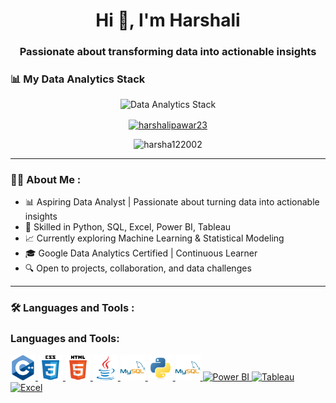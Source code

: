 <h1 align="center">Hi 👋, I'm Harshali</h1>
<h3 align="center">Passionate about transforming data into actionable insights</h3>

<!-- Stack to Build Model Image -->
<h3 align="left">📊 My Data Analytics Stack</h3>
<p align="center">
  <img src="https://media0.giphy.com/media/v1.Y2lkPTc5MGI3NjExZnRlNjRjZzl0bDBrYWN2MmFjdnhveHgxYnhsNzZuaHFrdng2dGFseiZlcD12MV9pbnRlcm5hbF9naWZfYnlfaWQmY3Q9Zw/x0TdO5S1mser1bIoCf/giphy.gif" alt="Data Analytics Stack" width="300" height = "100"/>
</p>

<!-- LinkedIn -->
<p align="center">
  <a href="https://linkedin.com/in/harshalipawar23" target="blank">
    <img align="center" src="https://img.shields.io/badge/LinkedIn-blue?style=for-the-badge&logo=linkedin&logoColor=white" alt="harshalipawar23"/>
  </a>
</p>

<!-- Profile Views -->
<p align="center"> 
  <img src="https://komarev.com/ghpvc/?username=harsha122002&label=Profile%20views&color=0e75b6&style=flat" alt="harsha122002" /> 
</p>



---

### :man_technologist: About Me :

-  📊 Aspiring Data Analyst | Passionate about turning data into actionable insights
-  🧠 Skilled in Python, SQL, Excel, Power BI, Tableau
-  📈 Currently exploring Machine Learning & Statistical Modeling
-  🎓 Google Data Analytics Certified | Continuous Learner
-  🔍 Open to projects, collaboration, and data challenges
  
---

### :hammer_and_wrench: Languages and Tools :
<h3 align="left">Languages and Tools:</h3>

<p align="left">
<a href="https://www.w3schools.com/cpp/" target="_blank" rel="noreferrer"> <img src="https://raw.githubusercontent.com/devicons/devicon/master/icons/cplusplus/cplusplus-original.svg" alt="cplusplus" width="40" height="40"/> </a> <a href="https://www.w3schools.com/css/" target="_blank" rel="noreferrer"> <img src="https://raw.githubusercontent.com/devicons/devicon/master/icons/css3/css3-original-wordmark.svg" alt="css3" width="40" height="40"/> </a> <a href="https://www.w3.org/html/" target="_blank" rel="noreferrer"> <img src="https://raw.githubusercontent.com/devicons/devicon/master/icons/html5/html5-original-wordmark.svg" alt="html5" width="40" height="40"/> </a> <a href="https://www.java.com" target="_blank" rel="noreferrer"> <img src="https://raw.githubusercontent.com/devicons/devicon/master/icons/java/java-original.svg" alt="java" width="40" height="40"/> </a> <a href="https://www.mysql.com/" target="_blank" rel="noreferrer"> <img src="https://raw.githubusercontent.com/devicons/devicon/master/icons/mysql/mysql-original-wordmark.svg" alt="mysql" width="40" height="40"/>
  <a href="https://www.python.org" target="_blank" rel="noreferrer"> 
    <img src="https://raw.githubusercontent.com/devicons/devicon/master/icons/python/python-original.svg" alt="python" width="40" height="40"/> 
  </a> 
  <a href="https://www.mysql.com/" target="_blank" rel="noreferrer"> 
    <img src="https://raw.githubusercontent.com/devicons/devicon/master/icons/mysql/mysql-original-wordmark.svg" alt="mysql" width="40" height="40"/> 
  </a> 
  <a href="https://powerbi.microsoft.com/" target="_blank" rel="noreferrer"> 
    <img src="https://img.icons8.com/color/48/power-bi.png" alt="Power BI" width="40" height="40"/> 
  </a>
  <a href="https://www.tableau.com/" target="_blank" rel="noreferrer"> 
    <img src="https://img.icons8.com/color/48/tableau-software.png" alt="Tableau" width="40" height="40"/> 
  </a>
  <a href="https://www.microsoft.com/en-us/microsoft-365/excel" target="_blank" rel="noreferrer"> 
    <img src="https://img.icons8.com/color/48/microsoft-excel-2019--v1.png" alt="Excel" width="40" height="40"/> 
  </a>
</p>

